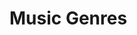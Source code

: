 
# Music Genres

<div>
<style>
        table {
            border-collapse: collapse;
            border-radius: 5px;
            box-shadow: 0 0 4px rgba(0, 0, 0, 0.25);
            overflow: hidden;
            font-family: "Quicksand", sans-serif;
            font-weight: bold;
            font-size: 14px;
        }

        th {
            background: #009578;
            color: #ffffff;
            text-align: left;
        }

        th,
        td {
        padding: 10px 20px;
        }

        tr:nth-child(even) {
        background: #eeeeee;
        }
    </style>
<table class="no-side-panes" id="csvRoot"></table>
<script src="https://cdn.jsdelivr.net/npm/papaparse@5.2.0/papaparse.min.js"></script>
      <script src="./table_render.js"></script>
        <script>table_load('./music_genres.csv');</script>

</div>
